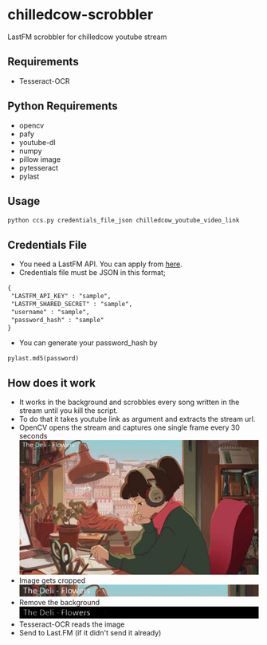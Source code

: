 # chilledcow-scrobbler
LastFM scrobbler for chilledcow youtube stream

## Requirements
- Tesseract-OCR

## Python Requirements
- opencv
- pafy
- youtube-dl
- numpy
- pillow image
- pytesseract
- pylast

## Usage

```
python ccs.py credentials_file_json chilledcow_youtube_video_link
```
## Credentials File
- You need a LastFM API. You can apply from [here](https://www.last.fm/api/account/create).
- Credentials file must be JSON in this format;
```
{
 "LASTFM_API_KEY" : "sample",
 "LASTFM_SHARED_SECRET" : "sample",
 "username" : "sample",
 "password_hash" : "sample" 
}
```
- You can generate your password_hash by
```
pylast.md5(password)
```


## How does it work
- It works in the background and scrobbles every song written in the stream until you kill the script.
- To do that it takes youtube link as argument and extracts the stream url.
- OpenCV opens the stream and captures one single frame every 30 seconds
![Example image](images/img.jpg "Example image")
- Image gets cropped
![Example cropped image](images/img_cropped.jpg "Example cropped image")
- Remove the background
![Example processed image](images/img_cropped_processed.jpg "Example processed image")
- Tesseract-OCR reads the image
- Send to Last.FM (if it didn't send it already)


